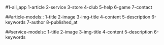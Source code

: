 #1-all_app
	1-article
	2-service
	3-store
	4-club
	5-help
	6-game
	7-contact

##article-models::
	1-title
	2-image
	3-img-title
	4-content
	5-description
	6-keywords
	7-author
	8-published_at

##service-models::
	1-title
	2-image
	3-img-title
	4-content
	5-description
	6-keywords